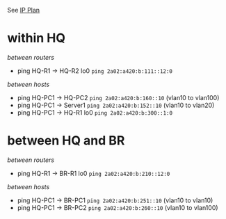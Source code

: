 See [IP Plan](https://github.com/Ketho/PJTIR/issues/1)

# within HQ
_between routers_
- ping HQ-R1 -> HQ-R2 lo0 `ping 2a02:a420:b:111::12:0`

_between hosts_
- ping HQ-PC1 -> HQ-PC2 `ping 2a02:a420:b:160::10` (vlan10 to vlan100)
- ping HQ-PC1 -> Server1 `ping 2a02:a420:b:152::10` (vlan10 to vlan20)
- ping HQ-PC1 -> HQ-R1 lo0 `ping 2a02:a420:b:300::1:0`

# between HQ and BR
_between routers_
- ping HQ-R1 -> BR-R1 lo0 `ping 2a02:a420:b:210::12:0`

_between hosts_
- ping HQ-PC1 -> BR-PC1 `ping 2a02:a420:b:251::10` (vlan10 to vlan10)
- ping HQ-PC1 -> BR-PC2 `ping 2a02:a420:b:260::10` (vlan10 to vlan100)

